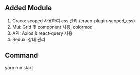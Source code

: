 ## Added Module

1. Craco: scoped 사용하여 css 관리 (craco-plugin-scoped_css)
2. Mui: Grid 및 component 사용, colormod
3. API: Axios & react-query 사용
4. Redux: 상태 관리

## Command

yarn run start
